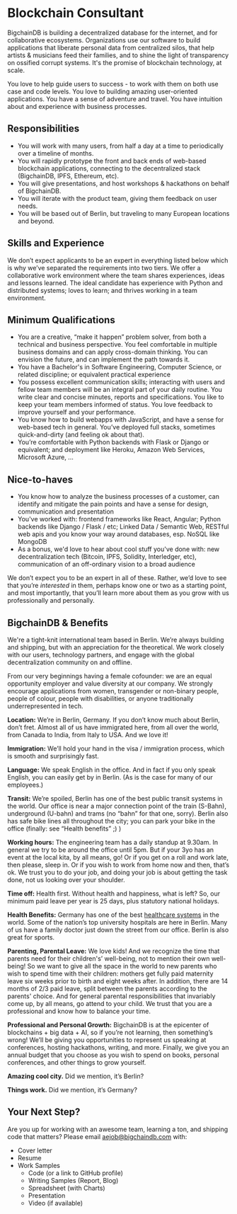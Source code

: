# Blockchain Consultant

BigchainDB is building a decentralized database for the internet, and for collaborative ecosystems. Organizations use our software to build applications that liberate personal data from centralized silos, that help artists & musicians feed their families, and to shine the light of transparency on ossified corrupt systems. It's the promise of blockchain technology, at scale. 

You love to help guide users to success - to work with them on both use case and code levels. You love to building amazing user-oriented applications. You have a sense of adventure and travel. You have intuition about and experience with business processes. 

## Responsibilities
* You will work with many users, from half a day at a time to periodically over a timeline of months. 
* You will rapidly prototype the front and back ends of web-based blockchain applications, connecting to the decentralized stack (BigchainDB, IPFS, Ethereum, etc).
* You will give presentations, and host workshops & hackathons on behalf of BigchainDB.
* You will iterate with the product team, giving them feedback on user needs.
* You will be based out of Berlin, but traveling to many European locations and beyond.

## Skills and Experience 
We don’t expect applicants to be an expert in everything listed below which is why we’ve separated the requirements into two tiers. We offer a collaborative work environment where the team shares experiences, ideas and lessons learned. The ideal candidate has experience with Python and distributed systems; loves to learn; and thrives working in a team environment. 

## Minimum Qualifications
* You are a creative, “make it happen” problem solver, from both a technical and business perspective. You feel comfortable in multiple business domains and can apply cross-domain thinking. You can envision the future, and can implement the path towards it. 
* You have a Bachelor's in Software Engineering, Computer Science, or related discipline; or equivalent practical experience
* You possess excellent communication skills; interacting with users and fellow team members will be an integral part of your daily routine. You write clear and concise minutes, reports and specifications. You like to keep your team members informed of status. You love feedback to improve yourself and your performance.
* You know how to build webapps with JavaScript, and have a sense for web-based tech in general. You’ve deployed full stacks, sometimes quick-and-dirty (and feeling ok about that). 
* You’re comfortable with Python backends with Flask or Django or equivalent; and deployment like Heroku, Amazon Web Services, Microsoft Azure, ...

## Nice-to-haves
* You know how to analyze the business processes of a customer, can identify and mitigate the pain points and have a sense for design, communication and presentation
* You've worked with: frontend frameworks like React, Angular; Python backends like Django / Flask / etc; Linked Data / Semantic Web, RESTful web apis and you know your way around databases, esp. NoSQL like MongoDB
* As a bonus, we'd love to hear about cool stuff you've done with: new decentralization tech (Bitcoin, IPFS, Solidity, Interledger, etc), communication of an off-ordinary vision to a broad audience

We don’t expect you to be an expert in all of these. Rather, we’d love to see that you’re *interested* in them, perhaps know one or two as a starting point, and most importantly, that you’ll learn more about them as you grow with us professionally and personally.

## BigchainDB & Benefits

We're a tight-knit international team based in  Berlin. We’re always building and shipping, but with an appreciation for the theoretical. We work closely with our users, technology partners, and engage with the global decentralization community on and offline.

From our very beginnings having a female cofounder: we are an equal opportunity employer and value diversity at our company. We strongly encourage applications from women, transgender or non-binary people, people of colour, people with disabilities, or anyone traditionally underrepresented in tech.

**Location:** We’re in Berlin, Germany. If you don’t know much about Berlin, don’t fret. Almost all of us have immigrated here, from all over the world, from Canada to India, from Italy to USA. And we love it! 

**Immigration:** We’ll hold your hand in the visa / immigration process, which is smooth and surprisingly fast. 

**Language:** We speak English in the office. And in fact if you only speak English, you can easily get by in Berlin. (As is the case for many of our employees.)

**Transit:** We’re spoiled, Berlin has one of the best public transit systems in the world. Our office is near a major connection point of the train (S-Bahn), underground (U-bahn) and trams (no “bahn” for that one, sorry). Berlin also has safe bike lines all throughout the city; you can park your bike in the office (finally: see “Health benefits” ;) )

**Working hours:** The engineering team has a daily standup at 9.30am. In general we try to be around the office until 5pm. But if your 3yo has an event at the local kita, by all means, go! Or if you get on a roll and work late, then please, sleep in. Or if you wish to work from home now and then, that’s ok. We trust you to do your job, and doing your job is about getting the task done, not us looking over your shoulder.

**Time off:** Health first. Without health and happiness, what is left? So, our minimum paid leave per year is 25 days, plus statutory national holidays.

**Health Benefits:** Germany has one of the best [healthcare systems](http://www.germanyhis.com/) in the world. Some of the nation’s top university hospitals are here in Berlin. Many of us have a family doctor just down the street from our office. Berlin is also great for sports. 

**Parenting, Parental Leave:** We love kids! And we recognize the time that parents need for their children's’ well-being, not to mention their own well-being! So we want to give all the space in the world to new parents who wish to spend time with their children: mothers get fully paid maternity leave six weeks prior to birth and eight weeks after. In addition, there are 14 months of 2/3 paid leave, split between the parents according to the parents' choice. And for general parental responsibilities that invariably come up, by all means, go attend to your child. We trust that you are a professional and know how to balance your time.

**Professional and Personal Growth:** BigchainDB is at the epicenter of blockchains + big data + AI, so if you’re not learning, then something’s wrong! We’ll be giving you opportunities to represent us speaking at conferences, hosting hackathons, writing, and more. Finally, we give you an annual budget that you choose as you wish to spend on books, personal conferences, and other things to grow yourself.

**Amazing cool city.** Did we mention, it’s Berlin?

**Things work.** Did we mention, it’s Germany?
 
## Your Next Step?
Are you up for working with an awesome team, learning a ton, and shipping code that matters? Please email <aejob@bigchaindb.com> with:
* Cover letter
* Resume
* Work Samples
  * Code (or a link to GitHub profile)
  * Writing Samples (Report, Blog)
  * Spreadsheet (with Charts)
  * Presentation
  * Video (if available)
